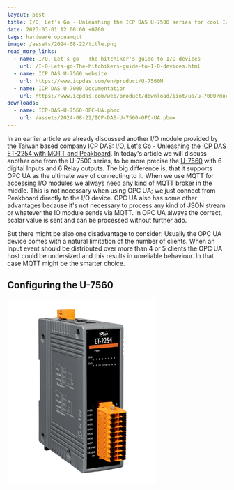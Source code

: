 ```yaml
---
layout: post
title: I/O, Let's Go - Unleashing the ICP DAS U-7500 series for cool I/O action with OPC UA 
date: 2023-03-01 12:00:00 +0200
tags: hardware opcuamqtt
image: /assets/2024-08-22/title.png
read_more_links:
  - name: I/O, Let's go - The hitchiker's guide to I/O devices 
    url: /I-O-Lets-go-The-hitchikers-guide-to-I-O-devices.html
  - name: ICP DAS U-7560 website
    url: https://www.icpdas.com/en/product/U-7560M
  - name: ICP DAS U-7000 Documentation
    url: https://www.icpdas.com/web/product/download/iiot/ua/u-7000/document/user_manual/ua-io_user_manual_en.pdf
downloads:
  - name: ICP-DAS-U-7560-OPC-UA.pbmx
    url: /assets/2024-08-22/ICP-DAS-U-7560-OPC-UA.pbmx
---
```

In an earlier article we already discussed another I/O module provided by the Taiwan based company ICP DAS: [I/O, Let's Go - Unleashing the ICP DAS ET-2254 with MQTT and Peakboard](/I-O-Lets-Go-Unleashing-the-ICP-DAS-ET-2254-with-MQTT-and-Peakboard.html). In today's article we will discuss another one from the U-7500 series, to be more precise the [U-7560](https://www.icpdas.com/en/product/U-7560M) with 6 digital Inputs and 6 Relay outputs. The big difference is, that it supports OPC UA as the ultimate way of connecting to it. When we use MQTT for accessing I/O modules we always need any kind of MQTT broker in the middle. This is not necessary when using OPC UA; we just connect from Peakboard directly to the I/O device. OPC UA also has some other advantages because it's not necessary to process any kind of JSON stream or whatever the IO module sends via MQTT. In OPC UA always the correct, scalar value is sent and can be processed without further ado.

But there might be also one disadvantage to consider: Usually the OPC UA device comes with a natural limitation of the number of clients. When an Input event should be distributed over more than 4 or 5 clients the OPC UA host could be undersized and this results in unreliable behaviour. In that case MQTT might be the smarter choice.

## Configuring the U-7560



![image](/assets/2024-08-06/010.png)

